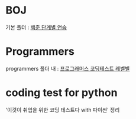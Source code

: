 # BOJ
기본 폴더 : [백준 단계별 연습](https://www.acmicpc.net/step)

# Programmers
programmers 폴더 내 : [프로그래머스 코딩테스트 레벨별](https://programmers.co.kr/learn/challenges)

# coding test for python
'이것이 취업을 위한 코딩 테스트다 with 파이썬' 정리
